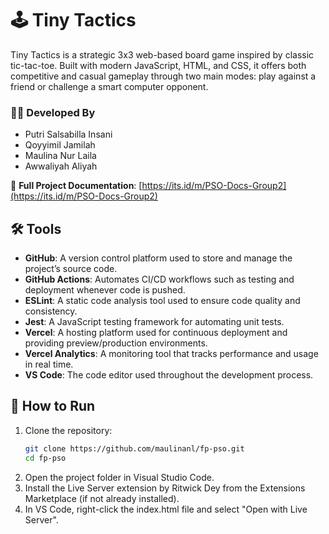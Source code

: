 # 🕹️ Tiny Tactics

Tiny Tactics is a strategic 3x3 web-based board game inspired by classic tic-tac-toe. Built with modern JavaScript, HTML, and CSS, it offers both competitive and casual gameplay through two main modes: play against a friend or challenge a smart computer opponent.

### 👨‍💻 Developed By

- Putri Salsabilla Insani
- Qoyyimil Jamilah
- Maulina Nur Laila
- Awwaliyah Aliyah

📄 **Full Project Documentation**: [https://its.id/m/PSO-Docs-Group2](https://its.id/m/PSO-Docs-Group2)

## 🛠️ Tools

- **GitHub**: A version control platform used to store and manage the project’s source code.
- **GitHub Actions**: Automates CI/CD workflows such as testing and deployment whenever code is pushed.
- **ESLint**: A static code analysis tool used to ensure code quality and consistency.
- **Jest**: A JavaScript testing framework for automating unit tests.
- **Vercel**: A hosting platform used for continuous deployment and providing preview/production environments.
- **Vercel Analytics**: A monitoring tool that tracks performance and usage in real time.
- **VS Code**: The code editor used throughout the development process.

## 🚀 How to Run

1. Clone the repository:
   ```sh
   git clone https://github.com/maulinanl/fp-pso.git
   cd fp-pso
2. Open the project folder in Visual Studio Code.
3. Install the Live Server extension by Ritwick Dey from the Extensions Marketplace (if not already installed).
4. In VS Code, right-click the index.html file and select "Open with Live Server".
